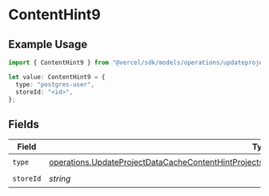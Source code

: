# ContentHint9

## Example Usage

```typescript
import { ContentHint9 } from "@vercel/sdk/models/operations/updateprojectdatacache.js";

let value: ContentHint9 = {
  type: "postgres-user",
  storeId: "<id>",
};
```

## Fields

| Field                                                                                                                                                                                                                    | Type                                                                                                                                                                                                                     | Required                                                                                                                                                                                                                 | Description                                                                                                                                                                                                              |
| ------------------------------------------------------------------------------------------------------------------------------------------------------------------------------------------------------------------------ | ------------------------------------------------------------------------------------------------------------------------------------------------------------------------------------------------------------------------ | ------------------------------------------------------------------------------------------------------------------------------------------------------------------------------------------------------------------------ | ------------------------------------------------------------------------------------------------------------------------------------------------------------------------------------------------------------------------ |
| `type`                                                                                                                                                                                                                   | [operations.UpdateProjectDataCacheContentHintProjectsResponse200ApplicationJSONResponseBodyEnv9Type](../../models/operations/updateprojectdatacachecontenthintprojectsresponse200applicationjsonresponsebodyenv9type.md) | :heavy_check_mark:                                                                                                                                                                                                       | N/A                                                                                                                                                                                                                      |
| `storeId`                                                                                                                                                                                                                | *string*                                                                                                                                                                                                                 | :heavy_check_mark:                                                                                                                                                                                                       | N/A                                                                                                                                                                                                                      |